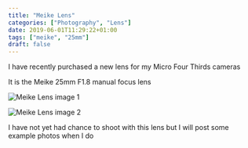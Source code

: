 ```yaml
---
title: "Meike Lens"
categories: ["Photography", "Lens"]
date: 2019-06-01T11:29:22+01:00
tags: ["meike", "25mm"]
draft: false 
---
```


I have recently purchased a new lens for my Micro Four Thirds cameras

It is the Meike 25mm F1.8 manual focus lens


![Meike Lens image 1](/images/meike_lens_1.jpg "Meike Lens image 1")

![Meike Lens image 2](/images/meike_lens_2.jpg "Meike Lens image 2")


I have not yet had chance to shoot with this lens but I will post some example
photos when I do

